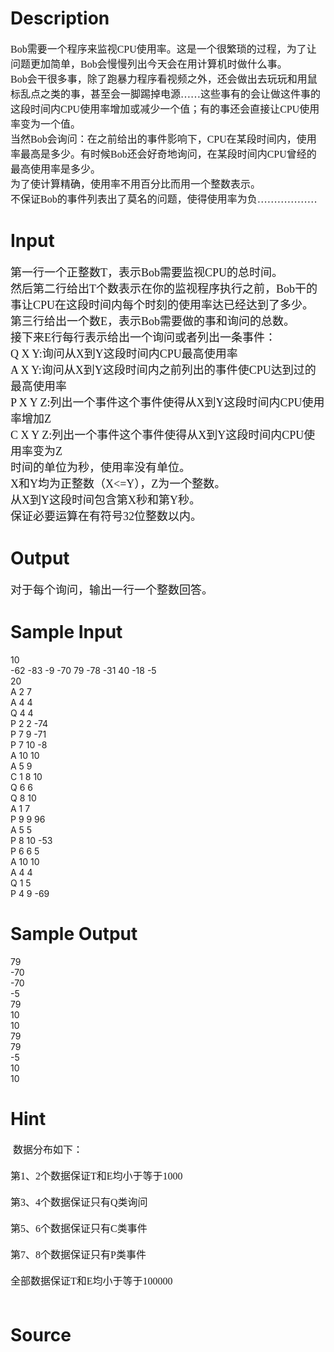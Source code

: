 
# Description

<div class="content"><p><span style="font-size: medium"><font face="Times New Roman">Bob需要一个程序来监视CPU使用率。这是一个很繁琐的过程，为了让问题更加简单，Bob会慢慢列出今天会在用计算机时做什么事。 <br/>
Bob会干很多事，除了跑暴力程序看视频之外，还会做出去玩玩和用鼠标乱点之类的事，甚至会一脚踢掉电源……这些事有的会让做这件事的这段时间内CPU使用率增加或减少一个值；有的事还会直接让CPU使用率变为一个值。 <br/>
当然Bob会询问：在之前给出的事件影响下，CPU在某段时间内，使用率最高是多少。有时候Bob还会好奇地询问，在某段时间内CPU曾经的最高使用率是多少。 <br/>
为了使计算精确，使用率不用百分比而用一个整数表示。 <br/>
不保证Bob的事件列表出了莫名的问题，使得使用率为负……………… <br/>
</font></span></p></div>

# Input

<div class="content"><p><font face="Times New Roman" size="4">第一行一个正整数T，表示Bob需要监视CPU的总时间。 <br/>
然后第二行给出T个数表示在你的监视程序执行之前，Bob干的事让CPU在这段时间内每个时刻的使用率达已经达到了多少。 <br/>
第三行给出一个数E，表示Bob需要做的事和询问的总数。 <br/>
接下来E行每行表示给出一个询问或者列出一条事件： <br/>
Q X Y:询问从X到Y这段时间内CPU最高使用率 <br/>
A X Y:询问从X到Y这段时间内之前列出的事件使CPU达到过的最高使用率 <br/>
P X Y Z:列出一个事件这个事件使得从X到Y这段时间内CPU使用率增加Z <br/>
C X Y Z:列出一个事件这个事件使得从X到Y这段时间内CPU使用率变为Z <br/>
时间的单位为秒，使用率没有单位。 <br/>
X和Y均为正整数（X&lt;=Y），Z为一个整数。 <br/>
从X到Y这段时间包含第X秒和第Y秒。 <br/>
保证必要运算在有符号32位整数以内。 <br/>
</font></p></div>

# Output

<div class="content"><p><font face="Times New Roman" size="4">对于每个询问，输出一行一个整数回答。 <br/>
</font></p></div>

# Sample Input

<div class="content"><span class="sampledata">10<br/>
-62 -83 -9 -70 79 -78 -31 40 -18 -5 <br/>
20<br/>
A 2 7<br/>
A 4 4<br/>
Q 4 4<br/>
P 2 2 -74<br/>
P 7 9 -71<br/>
P 7 10 -8<br/>
A 10 10<br/>
A 5 9<br/>
C 1 8 10<br/>
Q 6 6<br/>
Q 8 10<br/>
A 1 7<br/>
P 9 9 96<br/>
A 5 5<br/>
P 8 10 -53<br/>
P 6 6 5<br/>
A 10 10<br/>
A 4 4<br/>
Q 1 5<br/>
P 4 9 -69<br/>
</span></div>

# Sample Output

<div class="content"><span class="sampledata">79<br/>
-70<br/>
-70<br/>
-5<br/>
79<br/>
10<br/>
10<br/>
79<br/>
79<br/>
-5<br/>
10<br/>
10<br/>
</span></div>

# Hint

<div class="content"><p></p><p><span style="font-size: medium"><font face="Times New Roman"> 数据分布如下： <br/><br/>
第1、2个数据保证T和E均小于等于1000 <br/><br/>
第3、4个数据保证只有Q类询问 <br/><br/>
第5、6个数据保证只有C类事件 <br/><br/>
第7、8个数据保证只有P类事件 <br/><br/>
全部数据保证T和E均小于等于100000 </font><br/><br/>
</span></p><p></p></div>

# Source

<div class="content"><p><a href="problemset.php?search="></a></p></div>


